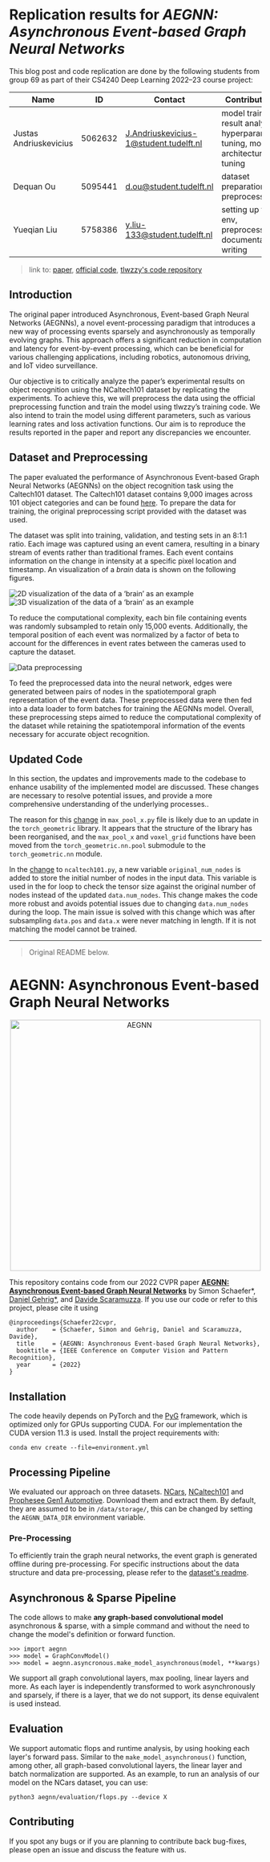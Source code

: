 # Replication results for *AEGNN: Asynchronous Event-based Graph Neural Networks*

This blog post and code replication are done by the following students from group 69 as part of their CS4240 Deep Learning 2022–23 course project:

|Name|ID|Contact|Contribution|
|-|-|-|-|
|Justas Andriuskevicius|5062632|J.Andriuskevicius-1@student.tudelft.nl|model training, result analysis, hyperparam tuning, model architecture tuning|
|Dequan Ou|5095441|d.ou@student.tudelft.nl|dataset preparation, preprocessing|
|Yueqian Liu|5758386|y.liu-133@student.tudelft.nl|setting up the env, preprocessing, documentation writing|

> link to: [paper](http://rpg.ifi.uzh.ch/docs/CVPR22_Schaefer.pdf), [official code](https://github.com/uzh-rpg/aegnn), [tlwzzy's code repository](https://github.com/tlwzzy/aegnn)

## Introduction

The original paper introduced Asynchronous, Event-based Graph Neural Networks (AEGNNs), a novel event-processing paradigm that introduces a new way of processing events sparsely and asynchronously as temporally evolving graphs. This approach offers a significant reduction in computation and latency for event-by-event processing, which can be beneficial for various challenging applications, including robotics, autonomous driving, and IoT video surveillance.

Our objective is to critically analyze the paper’s experimental results on object recognition using the NCaltech101 dataset by replicating the experiments. To achieve this, we will preprocess the data using the official preprocessing function and train the model using tlwzzy’s training code. We also intend to train the model using different parameters, such as various learning rates and loss activation functions. Our aim is to reproduce the results reported in the paper and report any discrepancies we encounter.

## Dataset and Preprocessing

The paper evaluated the performance of Asynchronous Event-based Graph Neural Networks (AEGNNs) on the object recognition task using the Caltech101 dataset. The Caltech101 dataset contains 9,000 images across 101 object categories and can be found [here](https://www.garrickorchard.com/datasets/n-caltech101). To prepare the data for training, the original preprocessing script provided with the dataset was used.

The dataset was split into training, validation, and testing sets in an 8:1:1 ratio. Each image was captured using an event camera, resulting in a binary stream of events rather than traditional frames. Each event contains information on the change in intensity at a specific pixel location and timestamp. An visualization of a *brain* data is shown on the following figures.

![2D visualization of the data of a ‘brain’ as an example](assets/brain-2d.webp) ![3D visualization of the data of a ‘brain’ as an example](assets/brain-3d.webp)

To reduce the computational complexity, each bin file containing events was randomly subsampled to retain only 15,000 events. Additionally, the temporal position of each event was normalized by a factor of beta to account for the differences in event rates between the cameras used to capture the dataset.

![Data preprocessing](assets/dataproc.webp)

To feed the preprocessed data into the neural network, edges were generated between pairs of nodes in the spatiotemporal graph representation of the event data. These preprocessed data were then fed into a data loader to form batches for training the AEGNNs model. Overall, these preprocessing steps aimed to reduce the computational complexity of the dataset while retaining the spatiotemporal information of the events necessary for accurate object recognition.

## Updated Code

In this section, the updates and improvements made to the codebase to enhance usability of the implemented model are discussed. These changes are necessary to resolve potential issues, and provide a more comprehensive understanding of the underlying processes..

The reason for this [change](https://github.com/uzh-rpg/aegnn/commit/f89d0f02a7d2529b61f1b1813a3345e7efff9858#diff-32a911ef66e9808c5f6d3f28b7a040c6b49ba7906126c25f76fe0dba94e553f5) in `max_pool_x.py` file is likely due to an update in the `torch_geometric` library. It appears that the structure of the library has been reorganised, and the `max_pool_x` and `voxel_grid` functions have been moved from the `torch_geometric.nn.pool` submodule to the `torch_geometric.nn` module.

In the [change](https://github.com/uzh-rpg/aegnn/commit/f89d0f02a7d2529b61f1b1813a3345e7efff9858#diff-1b97a5326ffbfe580f66e53ed1d437c5ad5c01ea58a149917cfaf3e01eeb1035) to `ncaltech101.py`, a new variable `original_num_nodes` is added to store the initial number of nodes in the input data. This variable is used in the for loop to check the tensor size against the original number of nodes instead of the updated `data.num_nodes`. This change makes the code more robust and avoids potential issues due to changing `data.num_nodes` during the loop. The main issue is solved with this change which was after subsampling `data.pos` and `data.x` were never matching in length. If it is not matching the model cannot be trained.

---

> Original README below.

# AEGNN: Asynchronous Event-based Graph Neural Networks
<p align="center">
  <a href="https://youtu.be/opbFE6OsAeA">
    <img src="assets/thumbnail_yt.png" alt="AEGNN" width="500"/>
  </a>
</p>

This repository contains code from our 2022 CVPR paper [**AEGNN: Asynchronous Event-based Graph Neural Networks**](http://rpg.ifi.uzh.ch/docs/CVPR22_Schaefer.pdf) by Simon Schaefer*, [Daniel Gehrig*](https://danielgehrig18.github.io/), and [Davide Scaramuzza](http://rpg.ifi.uzh.ch/people_scaramuzza.html). If you use our code or refer to this project, please cite it using 

```
@inproceedings{Schaefer22cvpr,
  author    = {Schaefer, Simon and Gehrig, Daniel and Scaramuzza, Davide},
  title     = {AEGNN: Asynchronous Event-based Graph Neural Networks},
  booktitle = {IEEE Conference on Computer Vision and Pattern Recognition},
  year      = {2022}
}
```

## Installation
The code heavily depends on PyTorch and the [PyG](https://github.com/pyg-team/pytorch_geometric) framework, which is 
optimized only for GPUs supporting CUDA. For our implementation the CUDA version 11.3 is used. Install the project
requirements with:
```
conda env create --file=environment.yml
```

## Processing Pipeline
We evaluated our approach on three datasets. [NCars](http://www.prophesee.ai/dataset-n-cars/), 
[NCaltech101](https://www.garrickorchard.com/datasets/n-caltech101) and 
[Prophesee Gen1 Automotive](https://www.prophesee.ai/2020/01/24/prophesee-gen1-automotive-detection-dataset/).
Download them and extract them. By default, they are assumed to be in `/data/storage/`, this can be changed by setting
the `AEGNN_DATA_DIR` environment variable. 

### Pre-Processing
To efficiently train the graph neural networks, the event graph is generated offline during pre-processing. For 
specific instructions about the data structure and data pre-processing, please refer to the 
[dataset's readme](aegnn/datasets/README.md).

## Asynchronous & Sparse Pipeline
The code allows to make **any graph-based convolutional model** asynchronous & sparse, with a simple command and without 
the need to change the model's definition or forward function.
```
>>> import aegnn
>>> model = GraphConvModel()
>>> model = aegnn.asyncronous.make_model_asynchronous(model, **kwargs)
```
We support all graph convolutional layers, max pooling, linear layers and more. As each layer is independently 
transformed to work asynchronously and sparsely, if there is a layer, that we do not support, its dense equivalent 
is used instead. 

## Evaluation
We support automatic flops and runtime analysis, by using hooking each layer's forward pass. Similar to the 
`make_model_asynchronous()` function, among other, all graph-based convolutional layers, the linear layer and 
batch normalization are supported. As an example, to run an analysis of our model on the 
NCars dataset, you can use:
```
python3 aegnn/evaluation/flops.py --device X
```


## Contributing
If you spot any bugs or if you are planning to contribute back bug-fixes, please open an issue and
discuss the feature with us.
